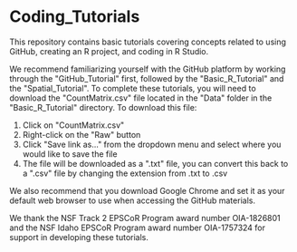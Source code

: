 # Coding_Tutorials
This repository contains basic tutorials covering concepts related to using GitHub, creating an R project, and coding in R Studio.  

We recommend familiarizing yourself with the GitHub platform by working through the "GitHub_Tutorial" first, followed by the "Basic_R_Tutorial" and the "Spatial_Tutorial".  To complete these tutorials, you will need to download the "CountMatrix.csv" file located in the "Data" folder in the "Basic_R_Tutorial" directory.  To download this file: 

1) Click on "CountMatrix.csv"
2) Right-click on the "Raw" button
3) Click "Save link as..." from the dropdown menu and select where you would like to save the file
4) The file will be downloaded as a ".txt" file, you can convert this back to a ".csv" file by changing the extension from .txt to .csv

We also recommend that you download Google Chrome and set it as your default web browser to use when accessing the GitHub materials.

We thank the NSF Track 2 EPSCoR Program award number OIA-1826801 and the NSF Idaho EPSCoR Program award number OIA-1757324 for support in developing these tutorials.
